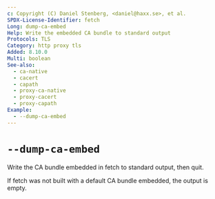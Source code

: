 ```yaml
---
c: Copyright (C) Daniel Stenberg, <daniel@haxx.se>, et al.
SPDX-License-Identifier: fetch
Long: dump-ca-embed
Help: Write the embedded CA bundle to standard output
Protocols: TLS
Category: http proxy tls
Added: 8.10.0
Multi: boolean
See-also:
  - ca-native
  - cacert
  - capath
  - proxy-ca-native
  - proxy-cacert
  - proxy-capath
Example:
  - --dump-ca-embed
---
```


# `--dump-ca-embed`

Write the CA bundle embedded in fetch to standard output, then quit.

If fetch was not built with a default CA bundle embedded, the output is empty.
